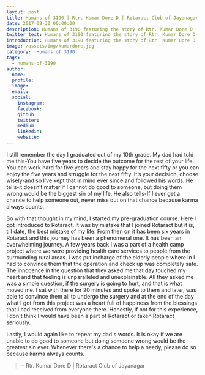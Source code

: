 ```yaml
---
layout: post
title: Humans of 3190 | Rtr. Kumar Dore D | Rotaract Club of Jayanagar
date: 2017-09-30 00:00:00
description: Humans of 3190 featuring the story of Rtr. Kumar Dore D
twitter_text: Humans of 3190 featuring the story of Rtr. Kumar Dore D
introduction: Humans of 3190 featuring the story of Rtr. Kumar Dore D
image: /assets/img/kumardore.jpg
category: 'Humans of 3190'
tags:
  - humans-of-3190
author:
  name: 
  profile: 
  image: 
  email: 
  social:
    instagram:
    facebook: 
    github: 
    twitter: 
    medium: 
    linkedin: 
    website:
---
```

I still remember the day I graduated out of my 10th grade. My dad had told me this-You have five years to decide the outcome for the rest of your life. You can work hard for five years and stay happy for the next fifty or you can enjoy the five years and struggle for the next fifty. It’s your decision, choose wisely-and so I’ve kept that in mind ever since and followed his words. He tells-it doesn’t matter if I cannot do good to someone, but doing them wrong would be the biggest sin of my life. He also tells-If I ever get a chance to help someone out, never miss out on that chance because karma always counts.

So with that thought in my mind, I started my pre-graduation course. Here I got introduced to Rotaract. It was by mistake that I joined Rotaract but it is, till date, the best mistake of my life. From then on it has been six years in Rotaract and this journey has been a phenomenal one. It has been an overwhelming journey. A few years back I was a part of a health camp project where we were providing health care services to people from the surrounding rural areas. I was put incharge of the elderly people where in I had to convince them that the operation and check up was completely safe. The innocence in the question that they asked me that day touched my heart and that feeling is unparalleled and unexplainable. All they asked me was a simple question, if the surgery is going to hurt, and that is what moved me. I sat with there for 20 minutes and spoke to them and later, was able to convince them all to undergo the surgery and at the end of the day what I got from this project was a heart full of happiness from the blessings that I had received from everyone there. Honestly, if not for this experience, I don't think I would have been a part of Rotaract or taken Rotaract seriously. 

Lastly, I would again like to repeat my dad's words. It is okay if we are unable to do good to someone but doing someone wrong would be the greatest sin ever. Whenever there's a chance to help a needy, please do so because karma always counts.

> – Rtr. Kumar Dore D \| Rotaract Club of Jayanagar
